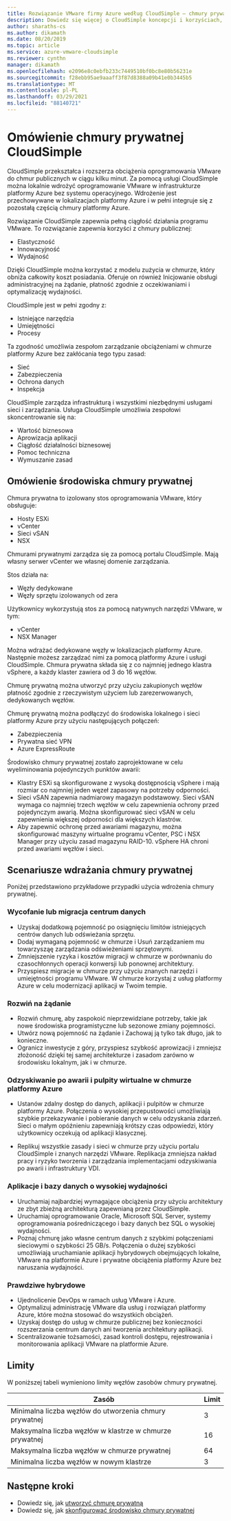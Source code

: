 ```yaml
---
title: Rozwiązanie VMware firmy Azure według CloudSimple — chmury prywatne
description: Dowiedz się więcej o CloudSimple koncepcji i korzyściach, w tym o całkowitej ciągłości działania programu VMware, zgodności z istniejącymi narzędziami, umiejętnościami i procesami.
author: sharaths-cs
ms.author: dikamath
ms.date: 08/20/2019
ms.topic: article
ms.service: azure-vmware-cloudsimple
ms.reviewer: cynthn
manager: dikamath
ms.openlocfilehash: e2096e8c0ebfb233c7449510bf0bc8e80b56231e
ms.sourcegitcommit: f28ebb95ae9aaaff3f87d8388a09b41e0b3445b5
ms.translationtype: MT
ms.contentlocale: pl-PL
ms.lasthandoff: 03/29/2021
ms.locfileid: "88140721"
---
```

# <a name="cloudsimple-private-cloud-overview"></a>Omówienie chmury prywatnej CloudSimple

CloudSimple przekształca i rozszerza obciążenia oprogramowania VMware do chmur publicznych w ciągu kilku minut. Za pomocą usługi CloudSimple można lokalnie wdrożyć oprogramowanie VMware w infrastrukturze platformy Azure bez systemu operacyjnego. Wdrożenie jest przechowywane w lokalizacjach platformy Azure i w pełni integruje się z pozostałą częścią chmury platformy Azure.

Rozwiązanie CloudSimple zapewnia pełną ciągłość działania programu VMware. To rozwiązanie zapewnia korzyści z chmury publicznej:

* Elastyczność
* Innowacyjność
* Wydajność

Dzięki CloudSimple można korzystać z modelu zużycia w chmurze, który obniża całkowity koszt posiadania. Oferuje on również Inicjowanie obsługi administracyjnej na żądanie, płatność zgodnie z oczekiwaniami i optymalizację wydajności.

CloudSimple jest w pełni zgodny z:

* Istniejące narzędzia
* Umiejętności
* Procesy

Ta zgodność umożliwia zespołom zarządzanie obciążeniami w chmurze platformy Azure bez zakłócania tego typu zasad:

* Sieć
* Zabezpieczenia  
* Ochrona danych  
* Inspekcja

CloudSimple zarządza infrastrukturą i wszystkimi niezbędnymi usługami sieci i zarządzania. Usługa CloudSimple umożliwia zespołowi skoncentrowanie się na:

* Wartość biznesowa
* Aprowizacja aplikacji
* Ciągłość działalności biznesowej
* Pomoc techniczna
* Wymuszanie zasad

## <a name="private-cloud-environment-overview"></a>Omówienie środowiska chmury prywatnej

Chmura prywatna to izolowany stos oprogramowania VMware, który obsługuje:

* Hosty ESXi
* vCenter
* Sieci vSAN
* NSX

Chmurami prywatnymi zarządza się za pomocą portalu CloudSimple. Mają własny serwer vCenter we własnej domenie zarządzania.

Stos działa na:

* Węzły dedykowane
* Węzły sprzętu izolowanych od zera

Użytkownicy wykorzystują stos za pomocą natywnych narzędzi VMware, w tym:

* vCenter
* NSX Manager

Można wdrażać dedykowane węzły w lokalizacjach platformy Azure. Następnie możesz zarządzać nimi za pomocą platformy Azure i usługi CloudSimple. Chmura prywatna składa się z co najmniej jednego klastra vSphere, a każdy klaster zawiera od 3 do 16 węzłów.

Chmurę prywatną można utworzyć przy użyciu zakupionych węzłów płatność zgodnie z rzeczywistym użyciem lub zarezerwowanych, dedykowanych węzłów.

Chmurę prywatną można podłączyć do środowiska lokalnego i sieci platformy Azure przy użyciu następujących połączeń:

* Zabezpieczenia
* Prywatna sieć VPN
* Azure ExpressRoute

Środowisko chmury prywatnej zostało zaprojektowane w celu wyeliminowania pojedynczych punktów awarii:

* Klastry ESXi są skonfigurowane z wysoką dostępnością vSphere i mają rozmiar co najmniej jeden węzeł zapasowy na potrzeby odporności.
* Sieci vSAN zapewnia nadmiarowy magazyn podstawowy. Sieci vSAN wymaga co najmniej trzech węzłów w celu zapewnienia ochrony przed pojedynczym awarią. Można skonfigurować sieci vSAN w celu zapewnienia większej odporności dla większych klastrów.
* Aby zapewnić ochronę przed awariami magazynu, można skonfigurować maszyny wirtualne programu vCenter, PSC i NSX Manager przy użyciu zasad magazynu RAID-10. vSphere HA chroni przed awariami węzłów i sieci.

## <a name="scenarios-for-deploying-a-private-cloud"></a>Scenariusze wdrażania chmury prywatnej

Poniżej przedstawiono przykładowe przypadki użycia wdrożenia chmury prywatnej.

### <a name="data-center-retirement-or-migration"></a>Wycofanie lub migracja centrum danych

* Uzyskaj dodatkową pojemność po osiągnięciu limitów istniejących centrów danych lub odświeżania sprzętu.
* Dodaj wymaganą pojemność w chmurze i Usuń zarządzaniem mu towarzysząę zarządzania odświeżeniami sprzętowymi.
* Zmniejszenie ryzyka i kosztów migracji w chmurze w porównaniu do czasochłonnych operacji konwersji lub ponownej architektury.
* Przyspiesz migracje w chmurze przy użyciu znanych narzędzi i umiejętności programu VMware. W chmurze korzystaj z usług platformy Azure w celu modernizacji aplikacji w Twoim tempie.

### <a name="expand-on-demand"></a>Rozwiń na żądanie

* Rozwiń chmurę, aby zaspokoić nieprzewidziane potrzeby, takie jak nowe środowiska programistyczne lub sezonowe zmiany pojemności.
* Utwórz nową pojemność na żądanie i Zachowaj ją tylko tak długo, jak to konieczne.
* Ogranicz inwestycje z góry, przyspiesz szybkość aprowizacji i zmniejsz złożoność dzięki tej samej architekturze i zasadom zarówno w środowisku lokalnym, jak i w chmurze.

### <a name="disaster-recovery-and-virtual-desktops-in-the-azure-cloud"></a>Odzyskiwanie po awarii i pulpity wirtualne w chmurze platformy Azure

* Ustanów zdalny dostęp do danych, aplikacji i pulpitów w chmurze platformy Azure. Połączenia o wysokiej przepustowości umożliwiają szybkie przekazywanie i pobieranie danych w celu odzyskania zdarzeń. Sieci o małym opóźnieniu zapewniają krótszy czas odpowiedzi, który użytkownicy oczekują od aplikacji klasycznej.

* Replikuj wszystkie zasady i sieci w chmurze przy użyciu portalu CloudSimple i znanych narzędzi VMware. Replikacja zmniejsza nakład pracy i ryzyko tworzenia i zarządzania implementacjami odzyskiwania po awarii i infrastruktury VDI.

### <a name="high-performance-applications-and-databases"></a>Aplikacje i bazy danych o wysokiej wydajności

* Uruchamiaj najbardziej wymagające obciążenia przy użyciu architektury ze zbyt zbieżną architekturą zapewnianą przez CloudSimple.
* Uruchamiaj oprogramowanie Oracle, Microsoft SQL Server, systemy oprogramowania pośredniczącego i bazy danych bez SQL o wysokiej wydajności.
* Poznaj chmurę jako własne centrum danych z szybkimi połączeniami sieciowymi o szybkości 25 GB/s. Połączenia o dużej szybkości umożliwiają uruchamianie aplikacji hybrydowych obejmujących lokalne, VMware na platformie Azure i prywatne obciążenia platformy Azure bez naruszania wydajności.

### <a name="true-hybrid"></a>Prawdziwe hybrydowe

* Ujednolicenie DevOps w ramach usług VMware i Azure.
* Optymalizuj administrację VMware dla usług i rozwiązań platformy Azure, które można stosować do wszystkich obciążeń.
* Uzyskaj dostęp do usług w chmurze publicznej bez konieczności rozszerzania centrum danych ani tworzenia architektury aplikacji.
* Scentralizowanie tożsamości, zasad kontroli dostępu, rejestrowania i monitorowania aplikacji VMware na platformie Azure.

## <a name="limits"></a>Limity

W poniższej tabeli wymieniono limity węzłów zasobów chmury prywatnej.

| Zasób | Limit |
|----------|-------|
| Minimalna liczba węzłów do utworzenia chmury prywatnej | 3 |
| Maksymalna liczba węzłów w klastrze w chmurze prywatnej | 16 |
| Maksymalna liczba węzłów w chmurze prywatnej | 64 |
| Minimalna liczba węzłów w nowym klastrze | 3 |

## <a name="next-steps"></a>Następne kroki

* Dowiedz się, jak [utworzyć chmurę prywatną](create-private-cloud.md)
* Dowiedz się, jak [skonfigurować środowisko chmury prywatnej](quickstart-create-private-cloud.md)
